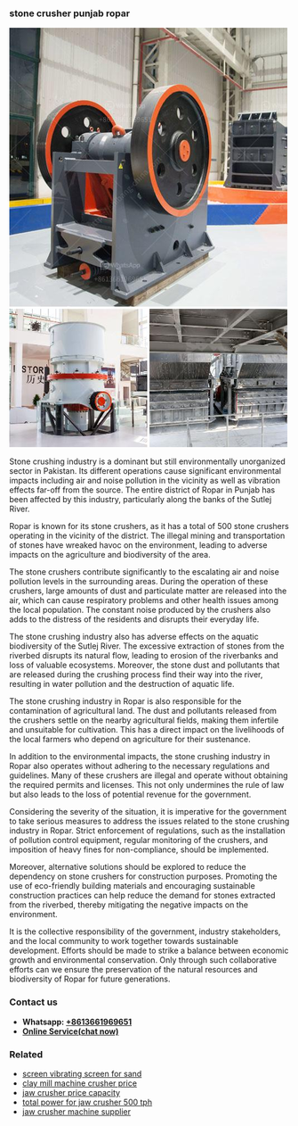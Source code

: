 <h3>stone crusher punjab ropar</h3><img src='1702950563.jpg' alt=''><p>Stone crushing industry is a dominant but still environmentally unorganized sector in Pakistan. Its different operations cause significant environmental impacts including air and noise pollution in the vicinity as well as vibration effects far-off from the source. The entire district of Ropar in Punjab has been affected by this industry, particularly along the banks of the Sutlej River.</p><p>Ropar is known for its stone crushers, as it has a total of 500 stone crushers operating in the vicinity of the district. The illegal mining and transportation of stones have wreaked havoc on the environment, leading to adverse impacts on the agriculture and biodiversity of the area.</p><p>The stone crushers contribute significantly to the escalating air and noise pollution levels in the surrounding areas. During the operation of these crushers, large amounts of dust and particulate matter are released into the air, which can cause respiratory problems and other health issues among the local population. The constant noise produced by the crushers also adds to the distress of the residents and disrupts their everyday life.</p><p>The stone crushing industry also has adverse effects on the aquatic biodiversity of the Sutlej River. The excessive extraction of stones from the riverbed disrupts its natural flow, leading to erosion of the riverbanks and loss of valuable ecosystems. Moreover, the stone dust and pollutants that are released during the crushing process find their way into the river, resulting in water pollution and the destruction of aquatic life.</p><p>The stone crushing industry in Ropar is also responsible for the contamination of agricultural land. The dust and pollutants released from the crushers settle on the nearby agricultural fields, making them infertile and unsuitable for cultivation. This has a direct impact on the livelihoods of the local farmers who depend on agriculture for their sustenance.</p><p>In addition to the environmental impacts, the stone crushing industry in Ropar also operates without adhering to the necessary regulations and guidelines. Many of these crushers are illegal and operate without obtaining the required permits and licenses. This not only undermines the rule of law but also leads to the loss of potential revenue for the government.</p><p>Considering the severity of the situation, it is imperative for the government to take serious measures to address the issues related to the stone crushing industry in Ropar. Strict enforcement of regulations, such as the installation of pollution control equipment, regular monitoring of the crushers, and imposition of heavy fines for non-compliance, should be implemented.</p><p>Moreover, alternative solutions should be explored to reduce the dependency on stone crushers for construction purposes. Promoting the use of eco-friendly building materials and encouraging sustainable construction practices can help reduce the demand for stones extracted from the riverbed, thereby mitigating the negative impacts on the environment.</p><p>It is the collective responsibility of the government, industry stakeholders, and the local community to work together towards sustainable development. Efforts should be made to strike a balance between economic growth and environmental conservation. Only through such collaborative efforts can we ensure the preservation of the natural resources and biodiversity of Ropar for future generations.</p><h3>Contact us</h3><ul><li><strong>Whatsapp:&nbsp;<a href="https://wa.me/8613661969651">+8613661969651</a></strong></li><li><a href="https://swt.shibang-china.com/?git&amp;zhl&amp;stone crusher punjab ropar"><strong>Online Service(chat now)</strong></a></li></ul><h3>Related</h3><ul><li><a href='screen vibrating screen for sand.md'>screen vibrating screen for sand</a></li><li><a href='clay mill machine crusher price.md'>clay mill machine crusher price</a></li><li><a href='jaw crusher price capacity.md'>jaw crusher price capacity</a></li><li><a href='total power for jaw crusher 500 tph.md'>total power for jaw crusher 500 tph</a></li><li><a href='jaw crusher machine supplier.md'>jaw crusher machine supplier</a></li></ul>